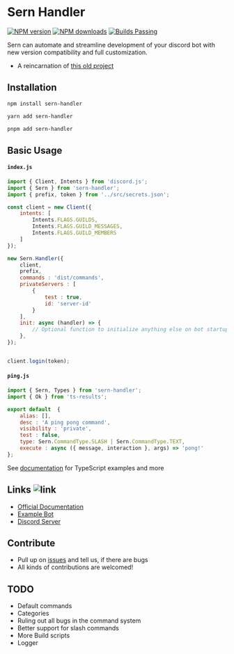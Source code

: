# Sern Handler
<a href="https://www.npmjs.com/package/sern-handler">
<img src="https://img.shields.io/npm/v/sern_handler?maxAge=3600" alt="NPM version" /></a> <a href="https://www.npmjs.com/package/sern-handler"><img src="https://img.shields.io/npm/dt/sern_handler?maxAge=3600" alt="NPM downloads" /></a> <a href="https://www.npmjs.com/package/sern-handler"><img src="https://img.shields.io/badge/builds-stable" alt="Builds Passing"></a>

Sern can automate and streamline development of your discord bot with new version compatibility and full customization.

-   A reincarnation of [this old project](https://github.com/jacoobes/sern_handler)

## Installation

```sh
npm install sern-handler
```
```sh
yarn add sern-handler
```
```sh
pnpm add sern-handler
```

## Basic Usage

#### ` index.js `
```js
import { Client, Intents } from 'discord.js';
import { Sern } from 'sern-handler';
import { prefix, token } from '../src/secrets.json';

const client = new Client({
    intents: [
        Intents.FLAGS.GUILDS,
        Intents.FLAGS.GUILD_MESSAGES,
        Intents.FLAGS.GUILD_MEMBERS
    ]
});

new Sern.Handler({
    client,   
    prefix,   
    commands : 'dist/commands', 
    privateServers : [           
        {
            test : true,
            id: 'server-id'
        }
    ],
    init: async (handler) => {
        // Optional function to initialize anything else on bot startup
    },
});


client.login(token);
```

#### ` ping.js `
```js
import { Sern, Types } from 'sern-handler';
import { Ok } from 'ts-results';

export default  {
    alias: [],
    desc : 'A ping pong command',
    visibility : 'private',
    test : false,
    type: Sern.CommandType.SLASH | Sern.CommandType.TEXT,
    execute : async ({ message, interaction }, args) => 'pong!'
};
```

See [documentation](https://sernhandler.js.org) for TypeScript examples and more

## Links ![link](https://img.shields.io/badge/Coming-Soon-purple)

- [Official Documentation](https://tmp.com)
- [Example Bot](https://tmp.com)
- [Discord Server](https://google.com)

## Contribute

-   Pull up on [issues](https://github.com/jacoobes/Sern/issues) and tell us, if there are bugs
-   All kinds of contributions are welcomed!

## TODO

- Default commands
- Categories
- Ruling out all bugs in the command system
- Better support for slash commands
- More Build scripts
- Logger
